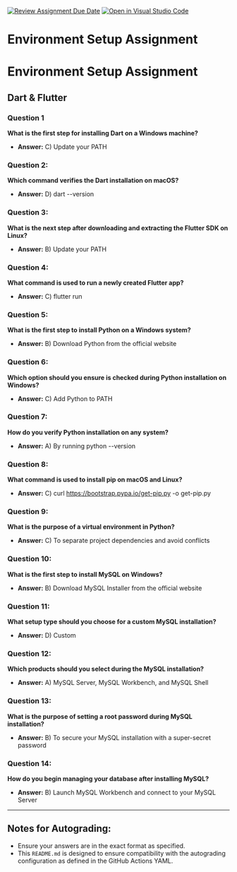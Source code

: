 [![Review Assignment Due Date](https://classroom.github.com/assets/deadline-readme-button-22041afd0340ce965d47ae6ef1cefeee28c7c493a6346c4f15d667ab976d596c.svg)](https://classroom.github.com/a/vnsr1XuU)
[![Open in Visual Studio Code](https://classroom.github.com/assets/open-in-vscode-2e0aaae1b6195c2367325f4f02e2d04e9abb55f0b24a779b69b11b9e10269abc.svg)](https://classroom.github.com/online_ide?assignment_repo_id=17010760&assignment_repo_type=AssignmentRepo)
# Environment Setup Assignment
# Environment Setup Assignment

## Dart & Flutter

### Question 1
**What is the first step for installing Dart on a Windows machine?**
- **Answer:** C) Update your PATH

### Question 2:
**Which command verifies the Dart installation on macOS?**
- **Answer:** D) dart --version

### Question 3:
**What is the next step after downloading and extracting the Flutter SDK on Linux?**
- **Answer:** B) Update your PATH

### Question 4:
**What command is used to run a newly created Flutter app?**
- **Answer:** C) flutter run

### Question 5:
**What is the first step to install Python on a Windows system?**
- **Answer:** B) Download Python from the official website

### Question 6:
**Which option should you ensure is checked during Python installation on Windows?**
- **Answer:** C) Add Python to PATH

### Question 7:
**How do you verify Python installation on any system?**
- **Answer:** A) By running python --version

### Question 8:
**What command is used to install pip on macOS and Linux?**
- **Answer:** C) curl https://bootstrap.pypa.io/get-pip.py -o get-pip.py

### Question 9:
**What is the purpose of a virtual environment in Python?**
- **Answer:** C) To separate project dependencies and avoid conflicts

### Question 10:
**What is the first step to install MySQL on Windows?**
- **Answer:** B) Download MySQL Installer from the official website

### Question 11:
**What setup type should you choose for a custom MySQL installation?**
- **Answer:** D) Custom

### Question 12:
**Which products should you select during the MySQL installation?**
- **Answer:** A) MySQL Server, MySQL Workbench, and MySQL Shell

### Question 13:
**What is the purpose of setting a root password during MySQL installation?**
- **Answer:** B) To secure your MySQL installation with a super-secret password

### Question 14:
**How do you begin managing your database after installing MySQL?**
- **Answer:** B) Launch MySQL Workbench and connect to your MySQL Server

---

## Notes for Autograding:
- Ensure your answers are in the exact format as specified.
- This `README.md` is designed to ensure compatibility with the autograding configuration as defined in the GitHub Actions YAML.
